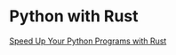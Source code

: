 # Python with Rust

[Speed Up Your Python Programs with Rust](https://medium.com/techtofreedom/speed-up-your-python-programs-with-rust-0b0c50d6cce2)
